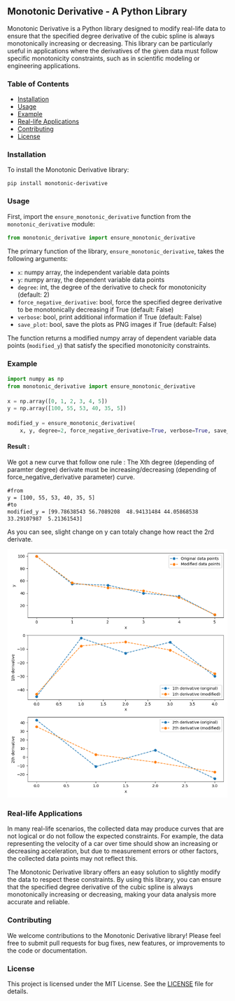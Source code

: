 ## Monotonic Derivative - A Python Library

Monotonic Derivative is a Python library designed to modify real-life data to ensure that the specified degree derivative of the cubic spline is always monotonically increasing or decreasing. This library can be particularly useful in applications where the derivatives of the given data must follow specific monotonicity constraints, such as in scientific modeling or engineering applications.

### Table of Contents

- [Installation](#installation)
- [Usage](#usage)
- [Example](#example)
- [Real-life Applications](#real-life-applications)
- [Contributing](#contributing)
- [License](#license)

### Installation

To install the Monotonic Derivative library:

```
pip install monotonic-derivative
```

### Usage

First, import the `ensure_monotonic_derivative` function from the `monotonic_derivative` module:

```python
from monotonic_derivative import ensure_monotonic_derivative
```

The primary function of the library, `ensure_monotonic_derivative`, takes the following arguments:

- `x`: numpy array, the independent variable data points
- `y`: numpy array, the dependent variable data points
- `degree`: int, the degree of the derivative to check for monotonicity (default: 2)
- `force_negative_derivative`: bool, force the specified degree derivative to be monotonically decreasing if True (default: False)
- `verbose`: bool, print additional information if True (default: False)
- `save_plot`: bool, save the plots as PNG images if True (default: False)

The function returns a modified numpy array of dependent variable data points (`modified_y`) that satisfy the specified monotonicity constraints.

### Example

```python
import numpy as np
from monotonic_derivative import ensure_monotonic_derivative

x = np.array([0, 1, 2, 3, 4, 5])
y = np.array([100, 55, 53, 40, 35, 5])

modified_y = ensure_monotonic_derivative(
    x, y, degree=2, force_negative_derivative=True, verbose=True, save_plot=True)
```

#### Result :

We got a new curve that follow one rule : The Xth degree (depending of paramter degree) derivate must be increasing/decreasing (depending of force_negative_derivative parameter) curve.

```
#from
y = [100, 55, 53, 40, 35, 5]
#to
modified_y = [99.78638543 56.7089208  48.94131484 44.05868538 33.29107987  5.21361543]
```

As you can see, slight change on y can totaly change how react the 2rd derivate.

![Derivative Example](./images/derivative.png)

### Real-life Applications

In many real-life scenarios, the collected data may produce curves that are not logical or do not follow the expected constraints. For example, the data representing the velocity of a car over time should show an increasing or decreasing acceleration, but due to measurement errors or other factors, the collected data points may not reflect this.

The Monotonic Derivative library offers an easy solution to slightly modify the data to respect these constraints. By using this library, you can ensure that the specified degree derivative of the cubic spline is always monotonically increasing or decreasing, making your data analysis more accurate and reliable.

### Contributing

We welcome contributions to the Monotonic Derivative library! Please feel free to submit pull requests for bug fixes, new features, or improvements to the code or documentation.

### License

This project is licensed under the MIT License. See the [LICENSE](LICENSE) file for details.
